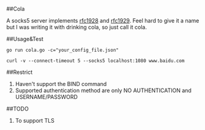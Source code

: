 ##Cola

A socks5 server implements [rfc1928](https://www.ietf.org/rfc/rfc1928.txt) and [rfc1929](https://tools.ietf.org/html/rfc1929).
Feel hard to give it a name but I was writing it with drinking cola, so just call it cola.

##Usage&Test

```
go run cola.go -c="your_config_file.json"
```

```
curl -v --connect-timeout 5 --socks5 localhost:1080 www.baidu.com
```

##Restrict
1. Haven't support the BIND command
2. Supported authentication	method are only NO AUTHENTICATION and USERNAME/PASSWORD

##TODO
1. To support TLS